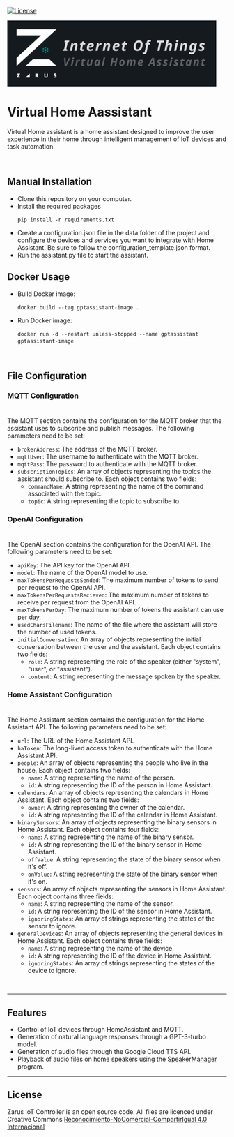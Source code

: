 [![License](https://img.shields.io/badge/license-CC%20BY--NC--SA%204.0-green)](https://creativecommons.org/licenses/by-nc-sa/4.0/deed.es)

<img  width="480" src="media/vha_banner.png">

# Virtual Home Aassistant
Virtual Home assistant is a home assistant designed to improve the user experience in their home through intelligent management of IoT devices and task automation.

&nbsp;

## Manual Installation
- Clone this repository on your computer.
- Install the required packages
    ```
    pip install -r requirements.txt
    ```
- Create a configuration.json file in the data folder of the project and configure the devices and services you want to integrate with Home Assistant. Be sure to follow the configuration_template.json format.
- Run the assistant.py file to start the assistant.

## Docker Usage
- Build Docker image: 
    ```
    docker build --tag gptassistant-image .
    ```
- Run Docker image:
    ```
    docker run -d --restart unless-stopped --name gptassistant gptassistant-image
    ```
&nbsp;

## File Configuration

### MQTT Configuration
#
The MQTT section contains the configuration for the MQTT broker that the assistant uses to subscribe and publish messages. The following parameters need to be set:

* `brokerAddress`: The address of the MQTT broker.
* `mqttUser`: The username to authenticate with the MQTT broker.
* `mqttPass`: The password to authenticate with the MQTT broker.
* `subscriptionTopics`: An array of objects representing the topics the assistant should subscribe to. Each object contains two fields:
    * `commandName`: A string representing the name of the command associated with the topic.
    * `topic`: A string representing the topic to subscribe to.


### OpenAI Configuration
#

The OpenAI section contains the configuration for the OpenAI API. The following parameters need to be set:

* `apiKey`: The API key for the OpenAI API.
* `model`: The name of the OpenAI model to use.
* `maxTokensPerRequestsSended`: The maximum number of tokens to send per request to the OpenAI API.
* `maxTokensPerRequestsRecieved`: The maximum number of tokens to receive per request from the OpenAI API.
* `maxTokensPerDay`: The maximum number of tokens the assistant can use per day.
* `usedCharsFilename`: The name of the file where the assistant will store the number of used tokens.
* `initialConversation`: An array of objects representing the initial conversation between the user and the assistant. Each object contains two fields:
    * `role`: A string representing the role of the speaker (either "system", "user", or "assistant").
    * `content`: A string representing the message spoken by the speaker.

### Home Assistant Configuration
#
The Home Assistant section contains the configuration for the Home Assistant API. The following parameters need to be set:

* `url`: The URL of the Home Assistant API.
* `haToken`: The long-lived access token to authenticate with the Home Assistant API.
* `people`: An array of objects representing the people who live in the house. Each object contains two fields:
    * `name`: A string representing the name of the person.
    * `id`: A string representing the ID of the person in Home Assistant.
* `calendars`: An array of objects representing the calendars in Home Assistant. Each object contains two fields:
    * `owner`: A string representing the owner of the calendar.
    * `id`: A string representing the ID of the calendar in Home Assistant.
* `binarySensors`: An array of objects representing the binary sensors in Home Assistant. Each object contains four fields:
    * `name`: A string representing the name of the binary sensor.
    * `id`: A string representing the ID of the binary sensor in Home Assistant.
    * `offValue`: A string representing the state of the binary sensor when it's off.
    * `onValue`: A string representing the state of the binary sensor when it's on.
* `sensors`: An array of objects representing the sensors in Home Assistant. Each object contains three fields:
    * `name`: A string representing the name of the sensor.
    * `id`: A string representing the ID of the sensor in Home Assistant.
    * `ignoringStates`: An array of strings representing the states of the sensor to ignore.
* `generalDevices`: An array of objects representing the general devices in Home Assistant. Each object contains three fields:
    * `name`: A string representing the name of the device.
    * `id`: A string representing the ID of the device in Home Assistant.
    * `ignoringStates`: An array of strings representing the states of the device to ignore.
    
&nbsp;

---
## Features

* Control of IoT devices through HomeAssistant and MQTT.
* Generation of natural language responses through a GPT-3-turbo model.
* Generation of audio files through the Google Cloud TTS API.
* Playback of audio files on home speakers using the [SpeakerManager](https://github.com/AndresDuran53/speaker-manager) program.
---
## License
Zarus IoT Controller is an open source code. All files are licenced under Creative Commons [Reconocimiento-NoComercial-CompartirIgual 4.0 Internacional](https://creativecommons.org/licenses/by-nc-sa/4.0/deed.es)